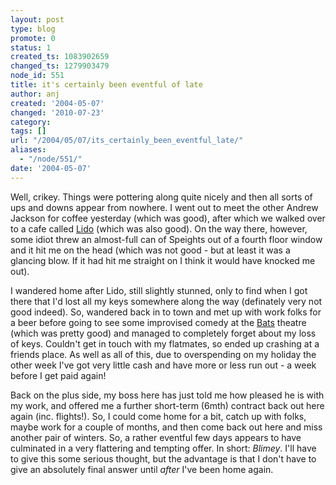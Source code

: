 ```yaml
---
layout: post
type: blog
promote: 0
status: 1
created_ts: 1083902659
changed_ts: 1279903479
node_id: 551
title: it's certainly been eventful of late
author: anj
created: '2004-05-07'
changed: '2010-07-23'
category:
tags: []
url: "/2004/05/07/its_certainly_been_eventful_late/"
aliases:
  - "/node/551/"
date: '2004-05-07'
---
```

Well, crikey.  Things were pottering along quite nicely and then all sorts of ups and downs appear from nowhere.  I went out to meet the other Andrew Jackson for coffee yesterday (which was good), after which we walked over to a cafe called [Lido](http://www.wellingtonnz.com/RestaurantsAndShopping/Restaurants/The+Lido+Cafe/The+Lido+Cafe.htm) (which was also good).  On the way there, however, some idiot threw an almost-full can of Speights out of a fourth floor window and it hit me on the head (which was not good - but at least it was a glancing blow.  If it had hit me straight on I think it would have knocked me out).  

I wandered home after Lido, still slightly stunned, only to find when I got there that I'd lost all my keys somewhere along the way (definately very not good indeed).  So, wandered back in to town and met up with work folks for a beer before going to see some improvised comedy at the [Bats](http://www.bats.co.nz/) theatre (which was pretty good) and managed to completely forget about my loss of keys.  Couldn't get in touch with my flatmates, so ended up crashing at a friends place.  As well as all of this, due to overspending on my holiday the other week I've got very little cash and have more or less run out - a week before I get paid again!

Back on the plus side, my boss here has just told me how pleased he is with my work, and offered me a further short-term (6mth) contract back out here again (inc. flights!).  So, I could come home for a bit, catch up with folks, maybe work for a couple of months, and then come back out here and miss another pair of winters.  So, a rather eventful few days appears to have culminated in a very flattering and tempting offer. In short: _Blimey_.  I'll have to give this some serious thought, but the advantage is that I don't have to give an absolutely final answer until _after_ I've been home again. 
